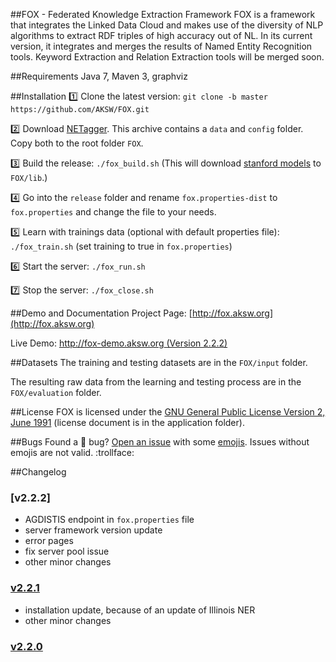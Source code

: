 [1]: http://repo1.maven.org/maven2/edu/stanford/nlp/stanford-corenlp/3.2.0/stanford-corenlp-3.2.0-models.jar
[2]: http://cogcomp.cs.illinois.edu/download/software/45
[3]: http://sourceforge.net/projects/balie
[4]: http://fox.aksw.org
[5]: http://139.18.2.164:4444/demo/index.html#!/home
[6]: http://fox-demo.aksw.org

##FOX - Federated Knowledge Extraction Framework
FOX is a framework that integrates the Linked Data Cloud and makes use of the diversity of NLP algorithms to extract RDF triples of high accuracy out of NL. 
In its current version, it integrates and merges the results of Named Entity Recognition tools. 
Keyword Extraction and Relation Extraction tools will be merged soon.

##Requirements
Java 7, Maven 3, graphviz


##Installation
:one: Clone the latest version: `git clone -b master https://github.com/AKSW/FOX.git`

:two: Download [NETagger][2]. This archive contains a `data` and `config` folder. Copy both to the root folder `FOX`.

:three: Build the release: `./fox_build.sh` (This will download [stanford models][1] to `FOX/lib`.)

:four: Go into the `release` folder and rename `fox.properties-dist` to `fox.properties` and change the file to your needs.

:five: Learn with trainings data (optional with default properties file): `./fox_train.sh` (set training to true in  `fox.properties`)

:six: Start the server: `./fox_run.sh`

:seven: Stop the server: `./fox_close.sh`

##Demo and Documentation
Project Page: [http://fox.aksw.org](http://fox.aksw.org)

Live Demo: [http://fox-demo.aksw.org (Version 2.2.2) ](http://fox-demo.aksw.org)

##Datasets
The training and testing datasets are in the `FOX/input` folder.

The resulting raw data from the learning and testing process are in the `FOX/evaluation` folder.

##License
FOX is licensed under the [GNU General Public License Version 2, June 1991](http://www.gnu.org/licenses/gpl-2.0.txt) (license document is in the application folder).

##Bugs
Found a :bug: bug? [Open an issue](https://github.com/AKSW/fox/new) with some [emojis](http://emoji.muan.co). Issues without emojis are not valid. :trollface:

##Changelog
### [v2.2.2]
* AGDISTIS endpoint in `fox.properties` file
* server framework version update
* error pages
* fix server pool issue
* other minor changes

### [v2.2.1](https://github.com/AKSW/FOX/releases/tag/v2.2.1)
* installation update, because of an update of Illinois NER
* other minor changes

### [v2.2.0](https://github.com/AKSW/FOX/releases/tag/v2.2.0)
